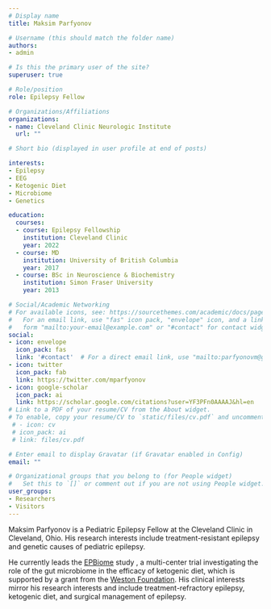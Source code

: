 ```yaml
---
# Display name
title: Maksim Parfyonov

# Username (this should match the folder name)
authors:
- admin

# Is this the primary user of the site?
superuser: true

# Role/position
role: Epilepsy Fellow

# Organizations/Affiliations
organizations:
- name: Cleveland Clinic Neurologic Institute
  url: ""

# Short bio (displayed in user profile at end of posts)

interests:
- Epilepsy
- EEG 
- Ketogenic Diet
- Microbiome
- Genetics

education:
  courses:
  - course: Epilepsy Fellowship 
    institution: Cleveland Clinic
    year: 2022  
  - course: MD 
    institution: University of British Columbia
    year: 2017
  - course: BSc in Neuroscience & Biochemistry
    institution: Simon Fraser University
    year: 2013

# Social/Academic Networking
# For available icons, see: https://sourcethemes.com/academic/docs/page-builder/#icons
#   For an email link, use "fas" icon pack, "envelope" icon, and a link in the
#   form "mailto:your-email@example.com" or "#contact" for contact widget.
social:
- icon: envelope
  icon_pack: fas
  link: '#contact'  # For a direct email link, use "mailto:parfyonovm@gmail.com".
- icon: twitter
  icon_pack: fab
  link: https://twitter.com/mparfyonov
- icon: google-scholar
  icon_pack: ai
  link: https://scholar.google.com/citations?user=YF3PFn0AAAAJ&hl=en
# Link to a PDF of your resume/CV from the About widget.
# To enable, copy your resume/CV to `static/files/cv.pdf` and uncomment the lines below.
 # - icon: cv
 # icon_pack: ai
 # link: files/cv.pdf

# Enter email to display Gravatar (if Gravatar enabled in Config)
email: ""

# Organizational groups that you belong to (for People widget)
#   Set this to `[]` or comment out if you are not using People widget.
user_groups:
- Researchers
- Visitors
---
```


Maksim Parfyonov is a Pediatric Epilepsy Fellow at the Cleveland Clinic in Cleveland, Ohio. His research interests include treatment-resistant epilepsy and genetic causes of pediatric epilepsy. 

He currently leads the [EPBiome](https://www.epbiome.com) study , a multi-center trial investigating the role of the gut microbiome in the efficacy of ketogenic diet, which is supported by a grant from the [Weston Foundation](https://www.westonfoundation.org/our-mandate/). His clinical interests mirror his research interests and include treatment-refractory epilepsy, ketogenic diet, and surgical management of epilepsy.